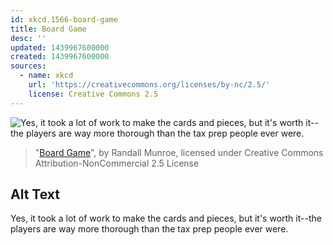 ```yaml
---
id: xkcd.1566-board-game
title: Board Game
desc: ''
updated: 1439967600000
created: 1439967600000
sources:
  - name: xkcd
    url: 'https://creativecommons.org/licenses/by-nc/2.5/'
    license: Creative Commons 2.5
---
```

![Yes, it took a lot of work to make the cards and pieces, but it's worth it--the players are way more thorough than the tax prep people ever were.](https://imgs.xkcd.com/comics/board_game.png)
> "[Board Game](https://xkcd.com/1566/)", by Randall Munroe, licensed under Creative Commons Attribution-NonCommercial 2.5 License

## Alt Text
Yes, it took a lot of work to make the cards and pieces, but it's worth it--the players are way more thorough than the tax prep people ever were.
